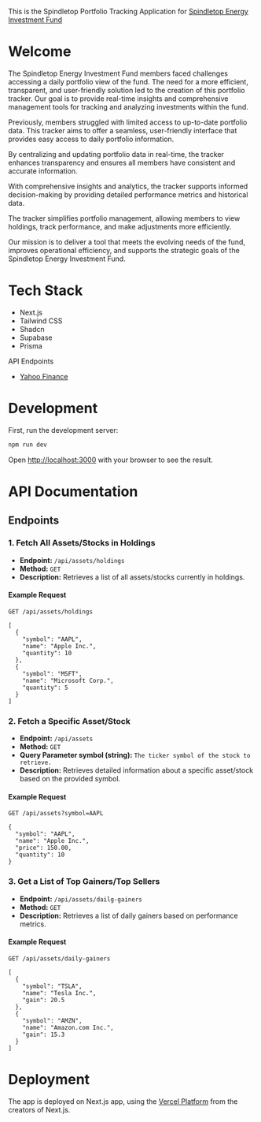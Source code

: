 This is the Spindletop Portfolio Tracking Application for [Spindletop Energy Investment Fund](https://www.smuspindletop.com/)

# Welcome

The Spindletop Energy Investment Fund members faced challenges accessing a daily portfolio view of the fund. The need for a more efficient, transparent, and user-friendly solution led to the creation of this portfolio tracker. Our goal is to provide real-time insights and comprehensive management tools for tracking and analyzing investments within the fund.

Previously, members struggled with limited access to up-to-date portfolio data. This tracker aims to offer a seamless, user-friendly interface that provides easy access to daily portfolio information.

By centralizing and updating portfolio data in real-time, the tracker enhances transparency and ensures all members have consistent and accurate information.

With comprehensive insights and analytics, the tracker supports informed decision-making by providing detailed performance metrics and historical data.

The tracker simplifies portfolio management, allowing members to view holdings, track performance, and make adjustments more efficiently.

Our mission is to deliver a tool that meets the evolving needs of the fund, improves operational efficiency, and supports the strategic goals of the Spindletop Energy Investment Fund.

# Tech Stack
- Next.js
- Tailwind CSS
- Shadcn
- Supabase
- Prisma

API Endpoints
- [Yahoo Finance](https://github.com/gadicc/node-yahoo-finance2)

# Development

First, run the development server:

```bash
npm run dev
```

Open [http://localhost:3000](http://localhost:3000) with your browser to see the result.


# API Documentation

## Endpoints

### 1. Fetch All Assets/Stocks in Holdings

- **Endpoint:** `/api/assets/holdings`
- **Method:** `GET`
- **Description:** Retrieves a list of all assets/stocks currently in holdings.

#### Example Request
```http
GET /api/assets/holdings

[
  {
    "symbol": "AAPL",
    "name": "Apple Inc.",
    "quantity": 10
  },
  {
    "symbol": "MSFT",
    "name": "Microsoft Corp.",
    "quantity": 5
  }
]

```

### 2. Fetch a Specific Asset/Stock

- **Endpoint:** `/api/assets`
- **Method:** `GET`
- **Query Parameter symbol (string):** `The ticker symbol of the stock to retrieve.`
- **Description:** Retrieves detailed information about a specific asset/stock based on the provided symbol.

#### Example Request
```http
GET /api/assets?symbol=AAPL

{
  "symbol": "AAPL",
  "name": "Apple Inc.",
  "price": 150.00,
  "quantity": 10
}

```

### 3. Get a List of Top Gainers/Top Sellers

- **Endpoint:** `/api/assets/dailg-gainers`
- **Method:** `GET`
- **Description:** Retrieves a list of daily gainers based on performance metrics.

#### Example Request
```http
GET /api/assets/daily-gainers

[
  {
    "symbol": "TSLA",
    "name": "Tesla Inc.",
    "gain": 20.5
  },
  {
    "symbol": "AMZN",
    "name": "Amazon.com Inc.",
    "gain": 15.3
  }
]

```


# Deployment

The app is deployed on Next.js app, using the [Vercel Platform](https://vercel.com/new?utm_medium=default-template&filter=next.js&utm_source=create-next-app&utm_campaign=create-next-app-readme) from the creators of Next.js.